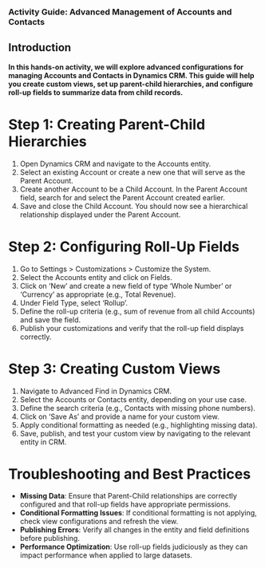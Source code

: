 ### Activity Guide: Advanced Management of Accounts and Contacts
## Introduction
**In this hands-on activity, we will explore advanced configurations for managing Accounts and Contacts in Dynamics CRM. This guide will help you create custom views, set up parent-child hierarchies, and configure roll-up fields to summarize data from child records.**
# Step 1: Creating Parent-Child Hierarchies
1. Open Dynamics CRM and navigate to the Accounts entity.
2. Select an existing Account or create a new one that will serve as the Parent Account.
3. Create another Account to be a Child Account. In the Parent Account field, search for and select the Parent Account created earlier.
4. Save and close the Child Account. You should now see a hierarchical relationship displayed under the Parent Account.
# Step 2: Configuring Roll-Up Fields
1. Go to Settings > Customizations > Customize the System.
2. Select the Accounts entity and click on Fields.
3. Click on ‘New’ and create a new field of type ‘Whole Number’ or ‘Currency’ as appropriate (e.g., Total Revenue).
4. Under Field Type, select ‘Rollup’.
5. Define the roll-up criteria (e.g., sum of revenue from all child Accounts) and save the field.
6. Publish your customizations and verify that the roll-up field displays correctly.
# Step 3: Creating Custom Views
1. Navigate to Advanced Find in Dynamics CRM.
2. Select the Accounts or Contacts entity, depending on your use case.
3. Define the search criteria (e.g., Contacts with missing phone numbers).
4. Click on ‘Save As’ and provide a name for your custom view.
5. Apply conditional formatting as needed (e.g., highlighting missing data).
6. Save, publish, and test your custom view by navigating to the relevant entity in CRM.
# Troubleshooting and Best Practices
- **Missing Data**: Ensure that Parent-Child relationships are correctly configured and that roll-up fields have appropriate permissions.
- **Conditional Formatting Issues**: If conditional formatting is not applying, check view configurations and refresh the view.
- **Publishing Errors**: Verify all changes in the entity and field definitions before publishing.
- **Performance Optimization**: Use roll-up fields judiciously as they can impact performance when applied to large datasets.
